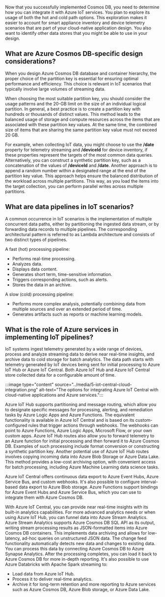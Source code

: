 ﻿Now that you successfully implemented Cosmos DB, you need to determine how you can integrate it with Azure IoT services. You plan to explore its usage of both the hot and cold path options. This exploration makes it easier to account for smart appliance inventory and device telemetry scenarios that are part of your cloud-native application design. You also want to identify other data stores that you might be able to use in your design.

## What are Azure Cosmos DB-specific design considerations?

When you design Azure Cosmos DB database and container hierarchy, the proper choice of the partition key is essential for ensuring optimal performance and efficiency. This choice is relevant in IoT scenarios that typically involve large volumes of streaming data.

When choosing the most suitable partition key, you should consider the usage patterns and the 20-GB limit on the size of an individual logical partition. In general, a best practice is to create a partition key with hundreds or thousands of distinct values. This method leads to the balanced usage of storage and compute resources across the items that are associated with these partition key values. At the same time, the combined size of items that are sharing the same partition key value must not exceed 20 GB.

For example, when collecting IoT data, you might choose to use the **/date** property for telemetry streaming and **/deviceId** for device inventory, if these properties represent the targets of the most common data queries. Alternatively, you can construct a synthetic partition key, such as a concatenation of the values of **/deviceId** and **/date**. Another approach is to append a random number within a designated range at the end of the partition key value. This approach helps ensure the balanced distribution of the workload across multiple partitions. This way, as you load the items into the target collection, you can perform parallel writes across multiple partitions.

## What are data pipelines in IoT scenarios?

A common occurrence in IoT scenarios is the implementation of multiple concurrent data paths, either by partitioning the ingested data stream, or by forwarding data records to multiple pipelines. The corresponding architectural pattern is referred to as Lambda architecture and consists of two distinct types of pipelines.

A fast (hot) processing pipeline:

- Performs real-time processing.
- Analyzes data.
- Displays data content.
- Generates short term, time-sensitive information.
- Triggers corresponding actions, such as alerts.
- Stores the data in an archive.

A slow (cold) processing pipeline:

- Performs more complex analysis, potentially combining data from multiple sources and over an extended period of time.
- Generates artifacts such as reports or machine learning models.

## What is the role of Azure services in implementing IoT pipelines?

IoT systems ingest telemetry generated by a wide range of devices, process and analyze streaming data to derive near real-time insights, and archive data to cold storage for batch analytics. The data path starts with telemetry generated by IoT devices being sent for initial processing to Azure IoT Hub or Azure IoT Central. Both Azure IoT Hub and Azure IoT Central store collected data for a configurable amount of time.

:::image type="content" source="../media/5-iot-central-cloud-integration.png" alt-text="The options for integrating Azure IoT Central with cloud-native applications and Azure services.":::

Azure IoT Hub supports partitioning and message routing, which allow you to designate specific messages for processing, alerting, and remediation tasks by Azure Logic Apps and Azure Functions. The equivalent functionality is available in Azure IoT Central and is based on its custom-configured rules that trigger actions through webhooks. The webhooks can point to Azure Functions, Azure Logic Apps, Microsoft Flow, or your own custom apps. Azure IoT Hub routes also allow you to forward telemetry to an Azure function for initial processing and then forward it to Azure Cosmos DB. Examples of such processing include format conversion or constructing a synthetic partition key. Another potential use of Azure IoT Hub routes involves copying incoming data into Azure Blob Storage or Azure Data Lake. This method provides a low-cost archiving option, with convenient access for batch processing, including Azure Machine Learning data science tasks.

Azure IoT Central offers continuous data export to Azure Event Hubs, Azure Service Bus, and custom webhooks. It's also possible to configure interval-based data export to Azure Blob storage. Azure Functions support bindings for Azure Event Hubs and Azure Service Bus, which you can use to integrate them with Azure Cosmos DB.

With Azure IoT Central, you can provide near real-time insights with its built-in analytics capabilities. For more advanced analytics needs or when using Azure IoT Hub, you can funnel data into Azure Stream Analytics. Azure Stream Analytics supports Azure Cosmos DB SQL API as its output, writing stream processing results as JSON-formatted items into Azure Cosmos DB containers. This implements data archiving and allows for low-latency, ad-hoc queries on unstructured JSON data. The change feed functionality automatically detects new data and changes to existing data. You can process this data by connecting Azure Cosmos DB to Azure Synapse Analytics. After the processing completes, you can load it back to Azure Cosmos DB for more in-depth reporting. It's also possible to use Azure Databricks with Apache Spark streaming to:

- Load data from Azure IoT Hub.
- Process it to deliver real-time analytics.
- Archive it for long-term retention and more reporting to Azure services such as Azure Cosmos DB, Azure Blob storage, or Azure Data Lake.

